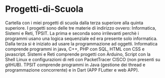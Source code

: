 # Progetti-di-Scuola
Cartella con i miei progetti di scuola dalla terza superiore alla quinta superiore.
I progetti sono delle tre materie di indirizzo ovvero: Informatica, Sistemi e Reti, TPSIT.
La prima e seconda sono irrilevanti perchè i programmi usano una logica sequenziale ed era presente solo informatica.
Dalla terza si è iniziato ad usare la programmazione ad oggetti.
Informatica comprende programmi in java, C++, PHP con SQL, HTML con CSS e javascript.
Sistemi e Reti comprende progetti con Arduino, Script con la Shell Linux e configurazioni di reti con PacketTracer CISCO (non presenti su gitHUB).
TPSIT comprende programmi in Java (gestione dei thread e programmazione concorrente) e in Dart (APP FLutter e web APP).
